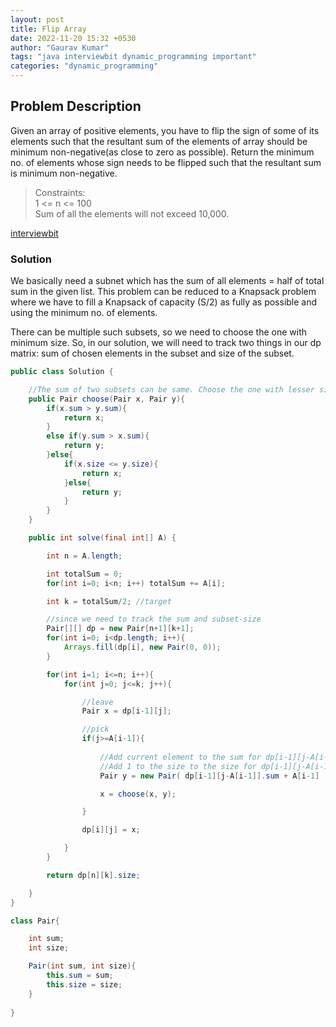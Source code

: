```yaml
---
layout: post
title: Flip Array
date: 2022-11-20 15:32 +0530
author: "Gaurav Kumar"
tags: "java interviewbit dynamic_programming important"
categories: "dynamic_programming"
---
```


## Problem Description

Given an array of  positive elements, you have to flip the sign of some of its elements such that the resultant sum of the elements of array should be minimum non-negative(as close to zero as possible). Return the minimum no. of elements whose sign needs to be flipped such that the resultant sum is minimum non-negative.  

> Constraints:  
> 1 <= n <= 100  
> Sum of all the elements will not exceed 10,000.

[interviewbit](https://www.interviewbit.com/problems/flip-array/)

### Solution

We basically need a subnet which has the sum of all elements = half of total sum in the given list. This problem can be reduced to a Knapsack problem where we have to fill a Knapsack of capacity (S/2) as fully as possible and using the minimum no. of elements.

There can be multiple such subsets, so we need to choose the one with minimum size. So, in our solution, we will need to track two things in our dp matrix: sum of chosen elements in the subset and size of the subset.

```java
public class Solution {

    //The sum of two subsets can be same. Choose the one with lesser size
    public Pair choose(Pair x, Pair y){
        if(x.sum > y.sum){
            return x; 
        }
        else if(y.sum > x.sum){
            return y;
        }else{
            if(x.size <= y.size){
                return x;
            }else{
                return y;
            }
        }
    }

    public int solve(final int[] A) {

        int n = A.length;

        int totalSum = 0;
        for(int i=0; i<n; i++) totalSum += A[i];

        int k = totalSum/2; //target

        //since we need to track the sum and subset-size
        Pair[][] dp = new Pair[n+1][k+1]; 
        for(int i=0; i<dp.length; i++){
            Arrays.fill(dp[i], new Pair(0, 0));
        }

        for(int i=1; i<=n; i++){
            for(int j=0; j<=k; j++){

                //leave
                Pair x = dp[i-1][j];

                //pick
                if(j>=A[i-1]){
                    
                    //Add current element to the sum for dp[i-1][j-A[i-1]]
                    //Add 1 to the size to the size for dp[i-1][j-A[i-1]]
                    Pair y = new Pair( dp[i-1][j-A[i-1]].sum + A[i-1] , dp[i-1][j-A[i-1]].size + 1);

                    x = choose(x, y);

                }

                dp[i][j] = x;

            }
        }

        return dp[n][k].size;

    }
}

class Pair{

    int sum;
    int size;

    Pair(int sum, int size){
        this.sum = sum;
        this.size = size;
    }
    
}
```
